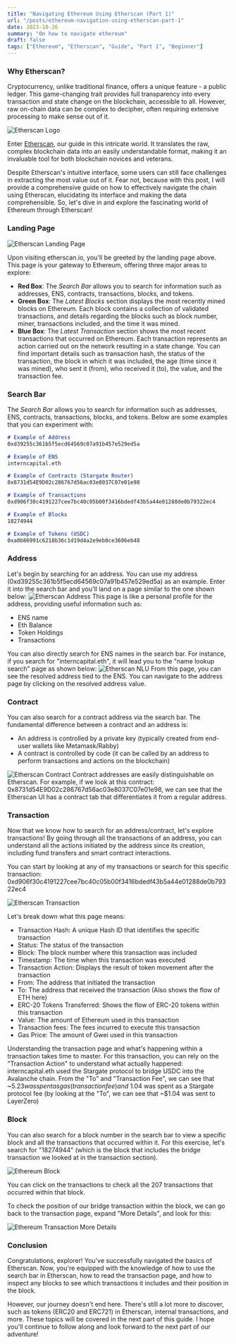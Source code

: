 ```yaml
---
title: "Navigating Ethereum Using Etherscan (Part 1)"
url: "/posts/ethereum-navigation-using-etherscan-part-1"
date: 2023-10-26
summary: "On how to navigate ethereum"
draft: false
tags: ["Ethereum", "Etherscan", "Guide", "Part 1", "Beginner"]
---
```


### Why Etherscan?

Cryptocurrency, unlike traditional finance, offers a unique feature - a public ledger. This game-changing trait provides full transparency into every transaction and state change on the blockchain, accessible to all. However, raw on-chain data can be complex to decipher, often requiring extensive processing to make sense out of it.

![Etherscan Logo](logo-etherscan.svg)

Enter [Etherscan](https://etherscan.io/), our guide in this intricate world. It translates the raw, complex blockchain data into an easily understandable format, making it an invaluable tool for both blockchain novices and veterans.

Despite Etherscan's intuitive interface, some users can still face challenges in extracting the most value out of it. Fear not, because with this post, I will provide a comprehensive guide on how to effectively navigate the chain using Etherscan, elucidating its interface and making the data comprehensible. So, let's dive in and explore the fascinating world of Ethereum through Etherscan!

### Landing Page
![Etherscan Landing Page](etherscan_landing_page.png)

Upon visiting etherscan.io, you'll be greeted by the landing page above. This page is your gateway to Ethereum, offering three major areas to explore:
- **Red Box**: The *Search Bar* allows you to search for information such as addresses, ENS, contracts, transactions, blocks, and tokens.
- **Green Box**: The *Latest Blocks* section displays the most recently mined blocks on Ethereum. Each block contains a collection of validated transactions, and details regarding the blocks such as block number, miner, transactions included, and the time it was mined.
- **Blue Box**: The *Latest Transaction* section shows the most recent transactions that occurred on Ethereum. Each transaction represents an action carried out on the network resulting in a state change. You can find important details such as transaction hash, the status of the transaction, the block in which it was included, the age (time since it was mined), who sent it (from), who received it (to), the value, and the transaction fee.

### Search Bar

The *Search Bar* allows you to search for information such as addresses, ENS, contracts, transactions, blocks, and tokens. Below are some examples that you can experiment with:
```md
# Example of Address
0xd39255c361b5f5ecd64569c07a91b457e529ed5a

# Example of ENS
interncapital.eth

# Example of Contracts (Stargate Router)
0x8731d54E9D02c286767d56ac03e8037C07e01e98

# Example of Transactions
0xd906f30c4191227cee7bc40c05b00f3416bdedf43b5a44e01288de0b79322ec4

# Example of Blocks
18274944

# Example of Tokens (USDC)
0xa0b86991c6218b36c1d19d4a2e9eb0ce3606eb48
```

### Address

Let's begin by searching for an address. You can use my address (0xd39255c361b5f5ecd64569c07a91b457e529ed5a) as an example. Enter it into the search bar and you'll land on a page similar to the one shown below:
![Etherscan Address](etherscan_address_page.png)
This page is like a personal profile for the address, providing useful information such as:
- ENS name
- Eth Balance
- Token Holdings
- Transactions

You can also directly search for ENS names in the search bar. For instance, if you search for "interncapital.eth", it will lead you to the "name lookup search" page as shown below:
![Etherscan NLU](etherscan_nlu_page.png)
From this page, you can see the resolved address tied to the ENS. You can navigate to the address page by clicking on the resolved address value.

### Contract

You can also search for a contract address via the search bar. The fundamental difference between a contract and an address is:
- An address is controlled by a private key (typically created from end-user wallets like Metamask/Rabby)
- A contract is controlled by code (it can be called by an address to perform transactions and actions on the blockchain)

![Etherscan Contract](etherscan_contract_page.png)
Contract addresses are easily distinguishable on Etherscan. For example, if we look at this contract: 0x8731d54E9D02c286767d56ac03e8037C07e01e98, we can see that the Etherscan UI has a contract tab that differentiates it from a regular address.

### Transaction

Now that we know how to search for an address/contract, let's explore transactions! By going through all the transactions of an address, you can understand all the actions initiated by the address since its creation, including fund transfers and smart contract interactions.

You can start by looking at any of my transactions or search for this specific transaction: 0xd906f30c4191227cee7bc40c05b00f3416bdedf43b5a44e01288de0b79322ec4

![Etherscan Transaction](etherscan_txn_page.png)

Let's break down what this page means:
- Transaction Hash: A unique Hash ID that identifies the specific transaction
- Status: The status of the transaction
- Block: The block number where this transaction was included
- Timestamp: The time when this transaction was executed
- Transaction Action: Displays the result of token movement after the transaction
- From: The address that initiated the transaction
- To: The address that received the transaction (Also shows the flow of ETH here)
- ERC-20 Tokens Transferred: Shows the flow of ERC-20 tokens within this transaction
- Value: The amount of Ethereum used in this transaction
- Transaction fees: The fees incurred to execute this transaction
- Gas Price: The amount of Gwei used in this transaction

Understanding the transaction page and what's happening within a transaction takes time to master. For this transaction, you can rely on the "Transaction Action" to understand what actually happened: interncapital.eth used the Stargate protocol to bridge USDC into the Avalanche chain. From the "To" and "Transaction Fee", we can see that ~$5.23 was spent as gas (transaction fee) and ~$1.04 was spent as a Stargate protocol fee (by looking at the "To", we can see that ~$1.04 was sent to LayerZero)

### Block
You can also search for a block number in the search bar to view a specific block and all the transactions that occurred within it. For this exercise, let's search for "18274944" (which is the block that includes the bridge transaction we looked at in the transaction section). 

![Ethereum Block](etherscan_block_page.png)

You can click on the transactions to check all the 207 transactions that occurred within that block.

To check the position of our bridge transaction within the block, we can go back to the transaction page, expand "More Details", and look for this:

![Ethereum Transaction More Details](etherscan_more_details_page.png)

### Conclusion
Congratulations, explorer! You've successfully navigated the basics of Etherscan. Now, you're equipped with the knowledge of how to use the search bar in Etherscan, how to read the transaction page, and how to inspect any blocks to see which transactions it includes and their position in the block. 

However, our journey doesn't end here. There's still a lot more to discover, such as tokens (ERC20 and ERC721) in Etherscan, internal transactions, and more. These topics will be covered in the next part of this guide. I hope you'll continue to follow along and look forward to the next part of our adventure!